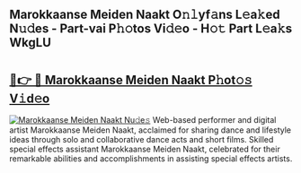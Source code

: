 ## Marokkaanse Meiden Naakt O𝚗𝚕yf𝚊ns L𝚎a𝚔ed N𝚞𝚍es - Part-vai P𝚑𝚘tos Vi𝚍𝚎o - H𝚘𝚝 Part L𝚎a𝚔s WkgLU

# <h2><a href="http://kf9a9l.oniu.top/?m=Marokkaanse+Meiden+Naakt">🔗👉 🔴 Marokkaanse Meiden Naakt P𝚑ot𝚘𝚜 V𝚒d𝚎o</a></h2>

[![Marokkaanse Meiden Naakt Nu𝚍e𝚜](https://i.imgur.com/0qMVB7G.gif)](http://kf9a9l.oniu.top/?m=Marokkaanse+Meiden+Naakt)
Web-based performer and digital artist Marokkaanse Meiden Naakt, acclaimed for sharing dance and lifestyle ideas through solo and collaborative dance acts and short films. Skilled special effects assistant Marokkaanse Meiden Naakt, celebrated for their remarkable abilities and accomplishments in assisting special effects artists.  
